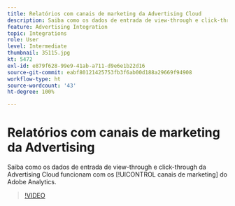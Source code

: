 ```yaml
---
title: Relatórios com canais de marketing da Advertising Cloud
description: Saiba como os dados de entrada de view-through e click-through da Advertising Cloud funcionam com os canais de marketing do Adobe Analytics.
feature: Advertising Integration
topic: Integrations
role: User
level: Intermediate
thumbnail: 35115.jpg
kt: 5472
exl-id: e879f628-99e9-41ab-a711-d9e6e1b22d16
source-git-commit: eabf80121425753fb3f6ab00d188a29669f94908
workflow-type: ht
source-wordcount: '43'
ht-degree: 100%

---
```


# Relatórios com canais de marketing da Advertising 

Saiba como os dados de entrada de view-through e click-through da Advertising Cloud funcionam com os [!UICONTROL canais de marketing] do Adobe Analytics.

>[!VIDEO](https://video.tv.adobe.com/v/35115/?quality=12&learn=on)

